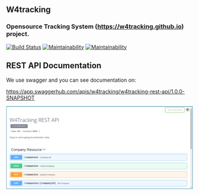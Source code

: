 ## W4tracking
### Opensource Tracking System (https://w4tracking.github.io) project.

[![Build Status](https://travis-ci.org/w4tracking/w4tracking.svg?branch=master)](https://travis-ci.org/w4tracking/w4tracking)
[![Maintainability](https://api.codeclimate.com/v1/badges/ac6ef148cb63121b8272/maintainability)](https://codeclimate.com/github/w4tracking/w4tracking/maintainability)
[![Maintainability](https://sonarcloud.io/api/badges/gate?key=w4tracking)](https://sonarcloud.io/dashboard/index/w4tracking)


## REST API Documentation
We use swagger and you can see documentation on:

https://app.swaggerhub.com/apis/w4tracking/w4tracking-rest-api/1.0.0-SNAPSHOT

![Register OAuth App](images/swagger.png)
